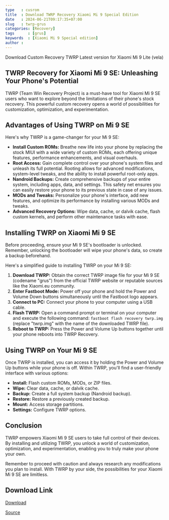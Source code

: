 ```yaml
---
type   : cusrom
title  : Download TWRP Recovery Xiaomi Mi 9 Special Edition
date   : 2024-06-21T09:17:35+07:00
slug   : twrp-grus
categories: [Recovery]
tags      : [grus]
keywords  : [Xiaomi Mi 9 Special edition]
author : 
---
```


Download Custom Recovery TWRP Latest version for Xiaomi Mi 9 Lite (vela)

## TWRP Recovery for Xiaomi Mi 9 SE: Unleashing Your Phone's Potential

TWRP (Team Win Recovery Project) is a must-have tool for Xiaomi Mi 9 SE users who want to explore beyond the limitations of their phone's stock recovery. This powerful custom recovery opens a world of possibilities for customization, optimization, and experimentation.

## Advantages of Using TWRP on Mi 9 SE

Here's why TWRP is a game-changer for your Mi 9 SE:

* **Install Custom ROMs:** Breathe new life into your phone by replacing the stock MIUI with a wide variety of custom ROMs, each offering unique features, performance enhancements, and visual overhauls.
* **Root Access:** Gain complete control over your phone's system files and unleash its full potential. Rooting allows for advanced modifications, system-level tweaks, and the ability to install powerful root-only apps.
* **Nandroid Backups:** Create comprehensive backups of your entire system, including apps, data, and settings. This safety net ensures you can easily restore your phone to its previous state in case of any issues.
* **MODs and Tweaks:** Personalize your phone's interface, add new features, and optimize its performance by installing various MODs and tweaks.
* **Advanced Recovery Options:** Wipe data, cache, or dalvik cache, flash custom kernels, and perform other maintenance tasks with ease.

## Installing TWRP on Xiaomi Mi 9 SE

Before proceeding, ensure your Mi 9 SE's bootloader is unlocked. Remember, unlocking the bootloader will wipe your phone's data, so create a backup beforehand.

Here's a simplified guide to installing TWRP on your Mi 9 SE:

1. **Download TWRP:** Obtain the correct TWRP image file for your Mi 9 SE (codename "grus") from the official TWRP website or reputable sources like the Xiaomi.eu community.
2. **Enter Fastboot Mode:** Power off your phone and hold the Power and Volume Down buttons simultaneously until the Fastboot logo appears.
3. **Connect to PC:** Connect your phone to your computer using a USB cable.
4. **Flash TWRP:** Open a command prompt or terminal on your computer and execute the following command: `fastboot flash recovery twrp.img` (replace "twrp.img" with the name of the downloaded TWRP file).
5. **Reboot to TWRP:** Press the Power and Volume Up buttons together until your phone reboots into TWRP Recovery.

## Using TWRP on Your Mi 9 SE

Once TWRP is installed, you can access it by holding the Power and Volume Up buttons while your phone is off. Within TWRP, you'll find a user-friendly interface with various options:

* **Install:** Flash custom ROMs, MODs, or ZIP files.
* **Wipe:** Clear data, cache, or dalvik cache.
* **Backup:** Create a full system backup (Nandroid backup).
* **Restore:** Restore a previously created backup.
* **Mount:** Access storage partitions.
* **Settings:** Configure TWRP options.

## Conclusion

TWRP empowers Xiaomi Mi 9 SE users to take full control of their devices. By installing and utilizing TWRP, you unlock a world of customization, optimization, and experimentation, enabling you to truly make your phone your own.

Remember to proceed with caution and always research any modifications you plan to install. With TWRP by your side, the possibilities for your Xiaomi Mi 9 SE are limitless.


## Download Link
[Download](https://dl.twrp.me/grus)

[Source](https://twrp.me/xiaomi/xiaomimi9se.html)

